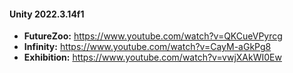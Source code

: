 #### Unity 2022.3.14f1
- **FutureZoo:** https://www.youtube.com/watch?v=QKCueVPyrcg
- **Infinity:** https://www.youtube.com/watch?v=CayM-aGkPg8
- **Exhibition:** https://www.youtube.com/watch?v=vwjXAkWI0Ew
